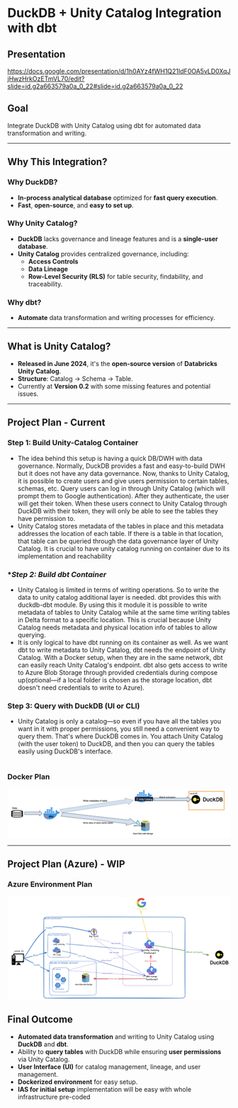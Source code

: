 # **DuckDB + Unity Catalog Integration with dbt**

## **Presentation**
https://docs.google.com/presentation/d/1h0AYz4fWH1Q21IdF0OA5vLD0XqJjHwzHrkOzETmVL70/edit?slide=id.g2a663579a0a_0_22#slide=id.g2a663579a0a_0_22

## **Goal**

Integrate DuckDB with Unity Catalog using dbt for automated data transformation and writing.

---

## **Why This Integration?**

### **Why DuckDB?**
- **In-process analytical database** optimized for **fast query execution**.
- **Fast**, **open-source**, and **easy to set up**.

### **Why Unity Catalog?**
- **DuckDB** lacks governance and lineage features and is a **single-user database**.
- **Unity Catalog** provides centralized governance, including:
  - **Access Controls**
  - **Data Lineage**
  - **Row-Level Security (RLS)** for table security, findability, and traceability.

### **Why dbt?**
- **Automate** data transformation and writing processes for efficiency.

---

## **What is Unity Catalog?**
- **Released in June 2024**, it's the **open-source version** of **Databricks Unity Catalog**.
- **Structure**: Catalog → Schema → Table.
- Currently at **Version 0.2** with some missing features and potential issues.

---

## **Project Plan - Current**

### **Step 1: Build Unity-Catalog Container**
- The idea behind this setup is having a quick DB/DWH with data governance. Normally, DuckDB provides a fast and easy-to-build DWH but it does not have any data governance. Now, thanks to Unity Catalog, it is possible to create users and give users permission to certain tables, schemas, etc. Query users can log in through Unity Catalog (which will prompt them to Google authentication). After they authenticate, the user will get their token. When these users connect to Unity Catalog through DuckDB with their token, they will only be able to see the tables they have permission to.
- Unity Catalog stores metadata of the tables in place and this metadata addresses the location of each table. If there is a table in that location, that table can be queried through the data governance layer of Unity Catalog. It is crucial to have unity catalog running on container due to its implementation and reachability

### **Step 2: Build dbt Container*
- Unity Catalog is limited in terms of writing operations. So to write the data to unity catalog additional layer is needed. dbt provides this with  duckdb-dbt module. By using this it module it is possible to write metadata of tables to Unity Catalog while at the same time writing tables in Delta format to a specific location. This is crucial because Unity Catalog needs metadata and physical location info of tables to allow querying.
- It is only logical to have dbt running on its container as well. As we want dbt to write metadata to Unity Catalog, dbt needs the endpoint of Unity Catalog. With a Docker setup, when they are in the same network, dbt can easily reach Unity Catalog's endpoint. dbt also gets access to write to Azure Blob Storage through provided credentials during compose up(optional—if a local folder is chosen as the storage location, dbt doesn't need credentials to write to Azure).

### **Step 3: Query with DuckDB (UI or CLI)**
- Unity Catalog is only a catalog—so even if you have all the tables you want in it with proper permissions, you still need a convenient way to query them. That's where DuckDB comes in. You attach Unity Catalog (with the user token) to DuckDB, and then you can query the tables easily using DuckDB's interface.
#

### Docker Plan

![Project Plan - Azure](/images/dockersetup.png)



---




## **Project Plan (Azure) - WIP**

### Azure Environment Plan

![Project Plan - Azure](/images/azuresetup.png)

## **Final Outcome**
- **Automated data transformation** and writing to Unity Catalog using **DuckDB** and **dbt**.
- Ability to **query tables** with DuckDB while ensuring **user permissions** via Unity Catalog.
- **User Interface (UI)** for catalog management, lineage, and user management.
- **Dockerized environment** for easy setup.
- **IAS for initial setup** implementation will be easy with whole infrastructure pre-coded

